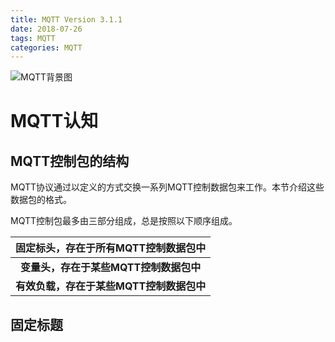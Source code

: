 ```yaml
---
title: MQTT Version 3.1.1
date: 2018-07-26
tags: MQTT
categories: MQTT
---
```


![MQTT背景图](D:\IdeaProjects\thingsboard-master\doc\pic\MQTT_banner.jpg)



# MQTT认知



## MQTT控制包的结构

MQTT协议通过以定义的方式交换一系列MQTT控制数据包来工作。本节介绍这些数据包的格式。 

MQTT控制包最多由三部分组成，总是按照以下顺序组成。

|   固定标头，存在于所有MQTT控制数据包中   |
| :--------------------------------------: |
|  **变量头，存在于某些MQTT控制数据包中**  |
| **有效负载，存在于某些MQTT控制数据包中** |



## 固定标题